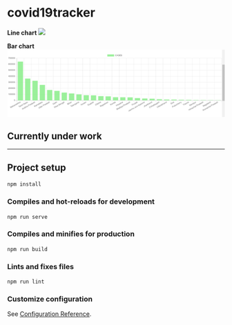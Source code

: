 # **covid19tracker**

**Line chart**
<img src="./src/LineChart.png">

**Bar chart**
<img src="./src/BarChart.png">

## Currently under work

<hr>

## Project setup
```
npm install
```

### Compiles and hot-reloads for development
```
npm run serve
```

### Compiles and minifies for production
```
npm run build
```

### Lints and fixes files
```
npm run lint
```

### Customize configuration
See [Configuration Reference](https://cli.vuejs.org/config/).

